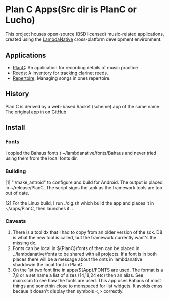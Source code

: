 # Plan C Apps(Src dir is PlanC or Lucho)
This project houses open-source (BSD licensed) music-related applications, created using the [LambdaNative](http://www.lambdanative.org) cross-platform development environment.

## Applications
* [PlanC](apps/PlanC): An application for recording details of music practice
* [Reeds](apps/Reeds): A inventory for tracking clarinet reeds.
* [Repertoire](apps/Repertoire): Managing songs in ones repertoire.


## History
Plan C is derived by a web-based Racket (scheme) app of the same name.
The original app in on [GitHub](https://github.com/louis-frayser/plan-c.git)

## Install
### Fonts
I copied the Bahaus fonts t ~/lambdanative/fonts/Bahaus and never tried using them from the local fonts dir.

### Building
[1] "./make_antroid" to configure and build for Android. The output is placed in ~/release/PlanC. The script signs the .apk as the framework tools are too out of date.

[2] For the Linux build, I run ./clg.sh which build the app and places it in ~/apps/PlanC, then launches it.
.

### Caveats
1. There is a tool dx that I had to copy from an older version of the sdk.  D8 is what the new tool is called, but the framework currently want's the missing dx.
2. Fonts can be local in ${PlanC}/fonts of then can be placed in ../lambdanative/fonts to be shared with all projects.
   If a font is in both places there will be a message about the onts in lambdanative shaddowin the local font in PlanC.
3.  On the 1st two font line in apps/${App}/FONTS are used.
    The format is <relative font.path> a 7,8 or a set name  a list of sizes (14,18,24 etc) then an alias.
    See main.scm to see how the fonts are used.  This app uses Bahaus of most things and somethin close to monspaced for list
    widgets. It avoids cmss becaue it doesn't display then symbols <,> correctly.
